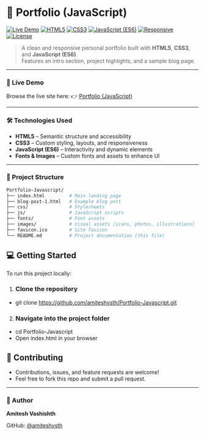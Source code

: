 # 🌟 Portfolio (JavaScript)

[![Live Demo](https://img.shields.io/badge/View–Live%20Demo-brightgreen)](https://amiteshvsth.github.io/Portfolio-Javascript/)
[![HTML5](https://img.shields.io/badge/HTML-5-e34f26?logo=html5&logoColor=white)](https://developer.mozilla.org/en-US/docs/Web/HTML)
[![CSS3](https://img.shields.io/badge/CSS-3-1572B6?logo=css3&logoColor=white)](https://developer.mozilla.org/en-US/docs/Web/CSS)
[![JavaScript (ES6)](https://img.shields.io/badge/JavaScript-ES6-f7df1e?logo=javascript&logoColor=black)](https://developer.mozilla.org/en-US/docs/Web/JavaScript)
[![Responsive](https://img.shields.io/badge/Responsive-Design-4CAF50)](#)
[![License](https://img.shields.io/badge/License-MIT-blue)](#license)

> A clean and responsive personal portfolio built with **HTML5**, **CSS3**, and **JavaScript (ES6)**.  
> Features an intro section, project highlights, and a sample blog page.

---

### 🚀 Live Demo  
Browse the live site here: 👉 [Portfolio (JavaScript)](https://amiteshvsth.github.io/Portfolio-Javascript/)

---

### 🛠️ Technologies Used  
- **HTML5** – Semantic structure and accessibility  
- **CSS3** – Custom styling, layouts, and responsiveness  
- **JavaScript (ES6)** – Interactivity and dynamic elements  
- **Fonts & Images** – Custom fonts and assets to enhance UI  

---

### 📂 Project Structure
```bash
Portfolio-Javascript/
├── index.html         # Main landing page
├── blog-post-1.html   # Example blog post
├── css/               # Stylesheets
├── js/                # JavaScript scripts
├── fonts/             # Font assets
├── images/            # Visual assets (icons, photos, illustrations)
├── favicon.ico        # Site favicon
└── README.md          # Project documentation (this file)
```
## 💻 Getting Started

To run this project locally:

1. ### Clone the repository
- git clone https://github.com/amiteshvsth/Portfolio-Javascript.git

2. ### Navigate into the project folder
- cd Portfolio-Javascript
- Open index.html in your browser

## 🤝 Contributing

- Contributions, issues, and feature requests are welcome!  
- Feel free to fork this repo and submit a pull request.

----------

### 👤 Author

**Amitesh Vashishth**

GitHub: [@amiteshvsth](https://github.com/amiteshvsth)
